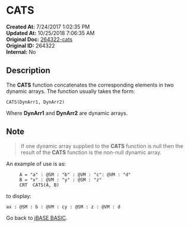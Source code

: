 # CATS

**Created At:** 7/24/2017 1:02:35 PM  
**Updated At:** 10/25/2018 7:06:35 AM  
**Original Doc:** [264322-cats](https://docs.jbase.com/36868-jbase-basic/264322-cats)  
**Original ID:** 264322  
**Internal:** No  

## Description

The **CATS** function concatenates the corresponding elements in two dynamic arrays. The function usually takes the form:

```
CATS(DynArr1, DynArr2)
```

Where **DynArr1** and **DynArr2** are dynamic arrays.

## Note

> If one dynamic array supplied to the **CATS** function is null then the result of the **CATS** function is the non-null dynamic array.

An example of use is as:

```
     A = "a" : @SM : "b" : @VM : "c": @VM : "d"
     B = "x" : @VM : "y" : @SM : "z"
     CRT  CATS(A, B)
```

to display:

```
ax : @SM : b : @VM : cy : @SM : z : @VM : d
```

Go back to [jBASE BASIC](./../jbase-basic-programmers-reference-guide).
